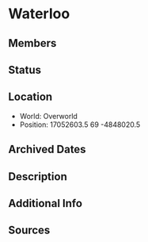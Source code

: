 # Waterloo

## Members

## Status

## Location
- World: Overworld
- Position: 17052603.5 69 -4848020.5

## Archived Dates

## Description

## Additional Info

## Sources
